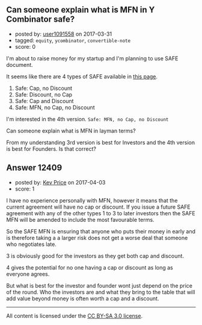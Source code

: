 ## Can someone explain what is MFN in Y Combinator safe?

- posted by: [user1091558](https://stackexchange.com/users/1098507/user1091558) on 2017-03-31
- tagged: `equity`, `ycombinator`, `convertible-note`
- score: 0

<p>I'm about to raise money for my startup and I'm planning to use SAFE document.</p>

<p>It seems like there are 4 types of SAFE available in <a href="https://www.ycombinator.com/documents/" rel="nofollow noreferrer">this page</a>.</p>

<ol>
<li>Safe: Cap, no Discount</li>
<li>Safe: Discount, no Cap</li>
<li>Safe: Cap and Discount</li>
<li>Safe: MFN, no Cap, no Discount</li>
</ol>

<p>I'm interested in the 4th version. <code>Safe: MFN, no Cap, no Discount</code></p>

<p>Can someone explain what is MFN in layman terms?</p>

<p>From my understanding 3rd version is best for Investors and the 4th version is best for Founders. Is that correct? </p>



## Answer 12409

- posted by: [Kev Price](https://stackexchange.com/users/1109274/kev-price) on 2017-04-03
- score: 1

<p>I have no experience personally with MFN, however it means that the current agreement will have no cap or discount. If you issue a future SAFE agreement with any of the other types 1 to 3 to later investors then the SAFE MFN will be amended to include the most favourable terms.</p>

<p>So the SAFE MFN is ensuring that anyone who puts their money in early and is therefore taking a a larger risk does not get a worse deal that someone who negotiates late.</p>

<p>3 is obviously good for the investors as they get both cap and discount. </p>

<p>4 gives the potential for no one having a cap or discount as long as everyone agrees.</p>

<p>But what is best for the investor and founder wont just depend on the price of the round. Who the investors are and what they bring to the table that will add value beyond money is often worth a cap and a discount.</p>




---

All content is licensed under the [CC BY-SA 3.0 license](https://creativecommons.org/licenses/by-sa/3.0/).
